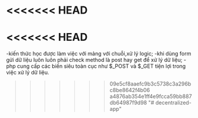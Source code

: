 <<<<<<< HEAD
=======
<<<<<<< HEAD
=======
-kiến thức học được làm việc với mảng với chuỗi,xử lý logic; -khi dùng form gửi dữ liệu luôn luôn phải check method là post hay get để xử lý dữ liệu; -php cung cấp các biến siêu toàn cục như $_POST và $_GET tiện lợi trong việc xử lý dữ liệu.
>>>>>>> 09e5cf8aaefc9b3c5738c3a296bc8be8642f4b06
>>>>>>> a4876ab354e1ff4e9fcca59bb887db64987f9d98
"# decentralized-app" 
